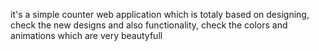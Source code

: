 it's a simple counter web application which is totaly based on designing, check the new designs and also functionality, check the colors and animations which are very beautyfull
